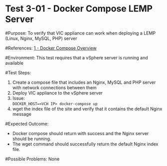 Test 3-01 - Docker Compose LEMP Server
=======

#Purpose:
To verify that VIC appliance can work when deploying a LEMP (Linux, Nginx, MySQL, PHP) server

#References:
[1 - Docker Compose Overview](https://docs.docker.com/compose/overview/)

#Environment:
This test requires that a vSphere server is running and available

#Test Steps:
1. Create a compose file that includes an Nginx, MySQL and PHP server with network connections between them
2. Deploy VIC appliance to the vSphere server
3. Issue:  
```DOCKER_HOST=<VCH IP> docker-compose up```
4. wget the index file of the site and verify that it contains the default Nginx message

#Expected Outcome:
* Docker compose should return with success and the Nginx server should be running.
* The wget command should successfully return the default Nginx index file.

#Possible Problems:
None